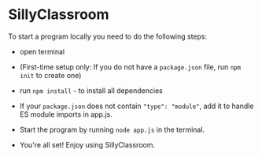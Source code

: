 # SillyClassroom

To start a program locally you need to do the following steps:

- open terminal
- (First-time setup only: If you do not have a `package.json` file, run `npm init` to create one)
- run `npm install` - to install all dependencies
- If your `package.json` does not contain `"type": "module"`, add it to handle ES module imports in app.js.
- Start the program by running `node app.js` in the terminal.

- You're all set! Enjoy using SillyClassroom.
